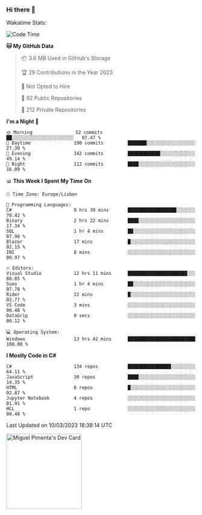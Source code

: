 ### Hi there 👋

<!--
**miguelpimenta/miguelpimenta** is a ✨ _special_ ✨ repository because its `README.md` (this file) appears on your GitHub profile.

Here are some ideas to get you started:

- 🔭 I’m currently working on ...
- 🌱 I’m currently learning ...
- 👯 I’m looking to collaborate on ...
- 🤔 I’m looking for help with ...
- 💬 Ask me about ...
- 📫 How to reach me: ...
- 😄 Pronouns: ...
- ⚡ Fun fact: ...
-->

Wakatime Stats:
<!--START_SECTION:waka-->
![Code Time](http://img.shields.io/badge/Code%20Time-3%2C782%20hrs%2038%20mins-blue)

**🐱 My GitHub Data** 

> 📦 3.6 MB Used in GitHub's Storage 
 > 
> 🏆 29 Contributions in the Year 2023
 > 
> 🚫 Not Opted to Hire
 > 
> 📜 92 Public Repositories 
 > 
> 🔑 212 Private Repositories 
 > 
**I'm a Night 🦉** 

```text
🌞 Morning                52 commits          ██░░░░░░░░░░░░░░░░░░░░░░░   07.47 % 
🌆 Daytime                190 commits         ███████░░░░░░░░░░░░░░░░░░   27.30 % 
🌃 Evening                342 commits         ████████████░░░░░░░░░░░░░   49.14 % 
🌙 Night                  112 commits         ████░░░░░░░░░░░░░░░░░░░░░   16.09 % 
```


📊 **This Week I Spent My Time On** 

```text
🕑︎ Time Zone: Europe/Lisbon

💬 Programming Languages: 
C#                       9 hrs 39 mins       ██████████████████░░░░░░░   70.42 % 
Binary                   2 hrs 22 mins       ████░░░░░░░░░░░░░░░░░░░░░   17.34 % 
SQL                      1 hr 4 mins         ██░░░░░░░░░░░░░░░░░░░░░░░   07.90 % 
Blazor                   17 mins             █░░░░░░░░░░░░░░░░░░░░░░░░   02.15 % 
INI                      8 mins              ░░░░░░░░░░░░░░░░░░░░░░░░░   00.97 % 

🔥 Editors: 
Visual Studio            12 hrs 11 mins      ██████████████████████░░░   88.85 % 
Ssms                     1 hr 4 mins         ██░░░░░░░░░░░░░░░░░░░░░░░   07.78 % 
Rider                    22 mins             █░░░░░░░░░░░░░░░░░░░░░░░░   02.77 % 
VS Code                  3 mins              ░░░░░░░░░░░░░░░░░░░░░░░░░   00.48 % 
DataGrip                 0 secs              ░░░░░░░░░░░░░░░░░░░░░░░░░   00.12 % 

💻 Operating System: 
Windows                  13 hrs 42 mins      █████████████████████████   100.00 % 
```

**I Mostly Code in C#** 

```text
C#                       134 repos           ████████████████░░░░░░░░░   64.11 % 
JavaScript               30 repos            ████░░░░░░░░░░░░░░░░░░░░░   14.35 % 
HTML                     6 repos             █░░░░░░░░░░░░░░░░░░░░░░░░   02.87 % 
Jupyter Notebook         4 repos             ░░░░░░░░░░░░░░░░░░░░░░░░░   01.91 % 
HCL                      1 repo              ░░░░░░░░░░░░░░░░░░░░░░░░░   00.48 % 
```




 Last Updated on 10/03/2023 18:38:14 UTC
<!--END_SECTION:waka-->

<a href="https://app.daily.dev/MiguelPimenta"><img src="https://api.daily.dev/devcards/05b7ad917b6047f3b1368fb0fe084ad8.png?r=sx6" width="200" alt="Miguel Pimenta's Dev Card"/></a>
